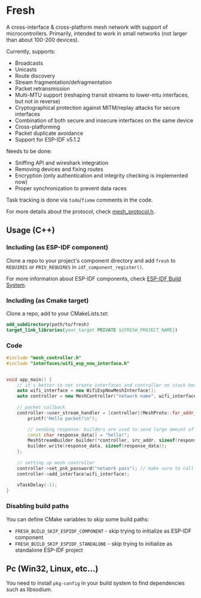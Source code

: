 # Fresh

A cross-interface & cross-platform mesh network with support of microcontrollers.
Primarily, intended to work in small networks (not larger than about 100-200 devices).

Currently, supports:
* Broadcasts
* Unicasts
* Route discovery
* Stream fragmentation/defragmentation
* Packet retransmission
* Multi-MTU support (reshaping transit streams to lower-mtu interfaces, but not in reverse)
* Cryptographical protection against MITM/replay attacks for secure interfaces
* Combination of both secure and insecure interfaces on the same device
* Cross-platforming
* Packet duplicate avoidance
* Support for ESP-IDF v5.1.2

Needs to be done:
* Sniffing API and wireshark integration
* Removing devices and fixing routes
* Encryption (only authentication and integrity checking is implemented now)
* Proper synchronization to prevent data races

Task tracking is done via `todo`/`fixme` comments in the code.

For more details about the protocol, check [mesh_protocol.h](main/mesh_protocol.h).


## Usage (C++)

### Including (as ESP-IDF component)
Clone a repo to your project's component directory and add `fresh` to 
`REQUIRES` or `PRIV_REQUIRES` in `idf_component_register()`.

For more information about ESP-IDF components, check 
[ESP-IDF Build System](https://docs.espressif.com/projects/esp-idf/en/latest/esp32/api-guides/build-system.html).

### Including (as Cmake target)
Clone a repo, add to your CMakeLists.txt:
```cmake
add_subdirectory(path/to/fresh)
target_link_libraries(your_target PRIVATE ${FRESH_PROJECT_NAME})
```

### Code
```c++
#include "mesh_controller.h"
#include "interfaces/wifi_esp_now_interface.h"


void app_main() {
    // it's better to not create interfaces and controller on stack because they can take up much memory
    auto wifi_interface = new WifiEspNowMeshInterface();
    auto controller = new MeshController("network name", wifi_interface->derive_far_addr_uint32());
    
    // packet callback
    controller->user_stream_handler = [controller](MeshProto::far_addr_t src_addr, const ubyte* data, ushort size) {
        printf("Hello packet!\n");

        // sending response. builders are used to send large amount of data using many small chunks
        const char response_data[] = "hello!";
        MeshStreamBuilder builder(*controller, src_addr, sizeof(response_data));
        builder.write(response_data, sizeof(response_data));
    };
    
    // setting up mesh controller
    controller->set_psk_password("network pass"); // make sure to call this before any .add_interface()
    controller->add_interface(wifi_interface);
    
    vTaskDelay(-1);
}

```


### Disabling build paths
You can define CMake variables to skip some build paths:
* `FRESH_BUILD_SKIP_ESPIDF_COMPONENT` - skip trying to initialize as ESP-IDF component
* `FRESH_BUILD_SKIP_ESPIDF_STANDALONE` - skip trying to initialize as standalone ESP-IDF project


## Pc (Win32, Linux, etc...)
You need to install `pkg-config` in your build system to find dependencies such as libsodium.
